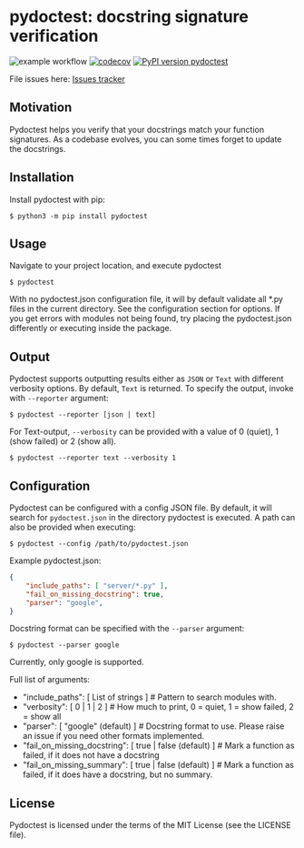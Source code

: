 pydoctest: docstring signature verification
=======================================
![example workflow](https://github.com/jepperaskdk/pydoctest/actions/workflows/python-package.yml/badge.svg)
[![codecov](https://codecov.io/gh/jepperaskdk/pydoctest/branch/main/graph/badge.svg?token=NSOW53NY9R)](https://codecov.io/gh/jepperaskdk/pydoctest)
[![PyPI version pydoctest](https://badge.fury.io/py/pydoctest.svg)](https://pypi.python.org/pypi/pydoctest/)


File issues here: [Issues tracker](https://github.com/jepperaskdk/pydoctest/issues)

Motivation
------------

Pydoctest helps you verify that your docstrings match your function signatures.
As a codebase evolves, you can some times forget to update the docstrings.


Installation
-----------

Install pydoctest with pip:

    $ python3 -m pip install pydoctest

Usage
-----------
Navigate to your project location, and execute pydoctest

    $ pydoctest

With no pydoctest.json configuration file, it will by default validate all \*.py files in the current directory. See the configuration section for options.
If you get errors with modules not being found, try placing the pydoctest.json differently or executing inside the package.

Output
----------
Pydoctest supports outputting results either as `JSON` or `Text` with different verbosity options. By default, `Text` is returned. To specify the output, invoke with `--reporter` argument:

    $ pydoctest --reporter [json | text]

For Text-output, `--verbosity` can be provided with a value of 0 (quiet), 1 (show failed) or 2 (show all).

    $ pydoctest --reporter text --verbosity 1
Configuration
-----------
Pydoctest can be configured with a config JSON file. By default, it will search for `pydoctest.json` in the directory pydoctest is executed. A path can also be provided when executing:

    $ pydoctest --config /path/to/pydoctest.json

Example pydoctest.json:

```json
{
    "include_paths": [ "server/*.py" ],
    "fail_on_missing_docstring": true,
    "parser": "google",
}
```

Docstring format can be specified with the `--parser` argument:

    $ pydoctest --parser google

Currently, only google is supported.

Full list of arguments:
- "include_paths": [ List of strings ]  # Pattern to search modules with.
- "verbosity": [ 0 | 1 | 2 ]  # How much to print, 0 = quiet, 1 = show failed, 2 = show all
- "parser": [ "google" (default) ]  # Docstring format to use. Please raise an issue if you need other formats implemented.
- "fail_on_missing_docstring": [ true | false (default) ]  # Mark a function as failed, if it does not have a docstring
- "fail_on_missing_summary": [ true | false (default) ]  # Mark a function as failed, if it does have a docstring, but no summary.

License
-------

Pydoctest is licensed under the terms of the MIT License (see the LICENSE file).
